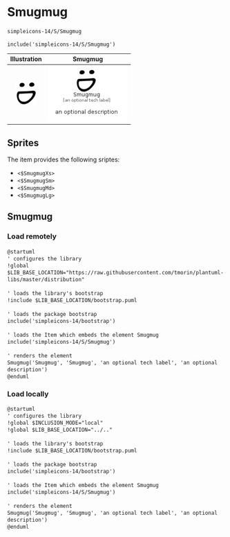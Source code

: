 # Smugmug


```text
simpleicons-14/S/Smugmug
```

```text
include('simpleicons-14/S/Smugmug')
```



| Illustration | Smugmug |
| :---: | :---: |
| ![illustration for Illustration](../../simpleicons-14/S/Smugmug.png) | ![illustration for Smugmug](../../simpleicons-14/S/Smugmug.Local.png) |



## Sprites
The item provides the following sriptes:

- `<$SmugmugXs>`
- `<$SmugmugSm>`
- `<$SmugmugMd>`
- `<$SmugmugLg>`





## Smugmug

### Load remotely
```plantuml
@startuml
' configures the library
!global $LIB_BASE_LOCATION="https://raw.githubusercontent.com/tmorin/plantuml-libs/master/distribution"

' loads the library's bootstrap
!include $LIB_BASE_LOCATION/bootstrap.puml

' loads the package bootstrap
include('simpleicons-14/bootstrap')

' loads the Item which embeds the element Smugmug
include('simpleicons-14/S/Smugmug')

' renders the element
Smugmug('Smugmug', 'Smugmug', 'an optional tech label', 'an optional description')
@enduml
```

### Load locally
```plantuml
@startuml
' configures the library
!global $INCLUSION_MODE="local"
!global $LIB_BASE_LOCATION="../.."

' loads the library's bootstrap
!include $LIB_BASE_LOCATION/bootstrap.puml

' loads the package bootstrap
include('simpleicons-14/bootstrap')

' loads the Item which embeds the element Smugmug
include('simpleicons-14/S/Smugmug')

' renders the element
Smugmug('Smugmug', 'Smugmug', 'an optional tech label', 'an optional description')
@enduml
```

